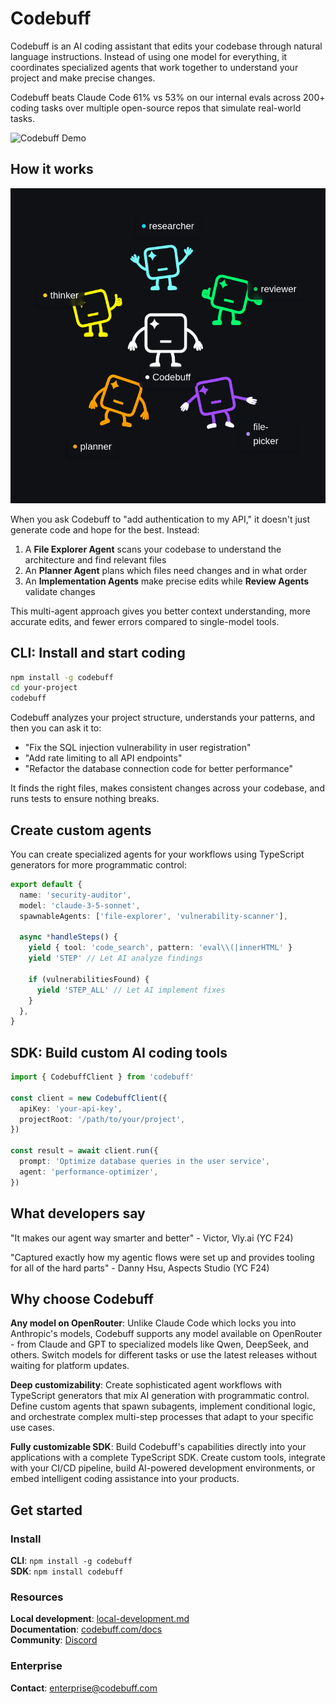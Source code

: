 # Codebuff

Codebuff is an AI coding assistant that edits your codebase through natural language instructions. Instead of using one model for everything, it coordinates specialized agents that work together to understand your project and make precise changes.

Codebuff beats Claude Code 61% vs 53% on our internal evals across 200+ coding tasks over multiple open-source repos that simulate real-world tasks.

![Codebuff Demo](./assets/demo.gif)

## How it works

![Codebuff Multi-Agents](./assets/multi-agents.png)

When you ask Codebuff to "add authentication to my API," it doesn't just generate code and hope for the best. Instead:

1. A **File Explorer Agent** scans your codebase to understand the architecture and find relevant files
2. An **Planner Agent** plans which files need changes and in what order
3. An **Implementation Agents** make precise edits while **Review Agents** validate changes

This multi-agent approach gives you better context understanding, more accurate edits, and fewer errors compared to single-model tools.

## CLI: Install and start coding

```bash
npm install -g codebuff
cd your-project
codebuff
```

Codebuff analyzes your project structure, understands your patterns, and then you can ask it to:

- "Fix the SQL injection vulnerability in user registration"
- "Add rate limiting to all API endpoints"
- "Refactor the database connection code for better performance"

It finds the right files, makes consistent changes across your codebase, and runs tests to ensure nothing breaks.

## Create custom agents

You can create specialized agents for your workflows using TypeScript generators for more programmatic control:

```typescript
export default {
  name: 'security-auditor',
  model: 'claude-3-5-sonnet',
  spawnableAgents: ['file-explorer', 'vulnerability-scanner'],

  async *handleSteps() {
    yield { tool: 'code_search', pattern: 'eval\\(|innerHTML' }
    yield 'STEP' // Let AI analyze findings

    if (vulnerabilitiesFound) {
      yield 'STEP_ALL' // Let AI implement fixes
    }
  },
}
```

## SDK: Build custom AI coding tools

```typescript
import { CodebuffClient } from 'codebuff'

const client = new CodebuffClient({
  apiKey: 'your-api-key',
  projectRoot: '/path/to/your/project',
})

const result = await client.run({
  prompt: 'Optimize database queries in the user service',
  agent: 'performance-optimizer',
})
```

## What developers say

"It makes our agent way smarter and better" - Victor, Vly.ai (YC F24)

"Captured exactly how my agentic flows were set up and provides tooling for all of the hard parts" - Danny Hsu, Aspects Studio (YC F24)

## Why choose Codebuff

**Any model on OpenRouter**: Unlike Claude Code which locks you into Anthropic's models, Codebuff supports any model available on OpenRouter - from Claude and GPT to specialized models like Qwen, DeepSeek, and others. Switch models for different tasks or use the latest releases without waiting for platform updates.

**Deep customizability**: Create sophisticated agent workflows with TypeScript generators that mix AI generation with programmatic control. Define custom agents that spawn subagents, implement conditional logic, and orchestrate complex multi-step processes that adapt to your specific use cases.

**Fully customizable SDK**: Build Codebuff's capabilities directly into your applications with a complete TypeScript SDK. Create custom tools, integrate with your CI/CD pipeline, build AI-powered development environments, or embed intelligent coding assistance into your products.

## Get started

### Install

**CLI**: `npm install -g codebuff`  
**SDK**: `npm install codebuff`

### Resources

**Local development**: [local-development.md](./local-development.md)  
**Documentation**: [codebuff.com/docs](https://codebuff.com/docs)  
**Community**: [Discord](https://codebuff.com/discord)

### Enterprise

**Contact**: [enterprise@codebuff.com](mailto:enterprise@codebuff.com)
